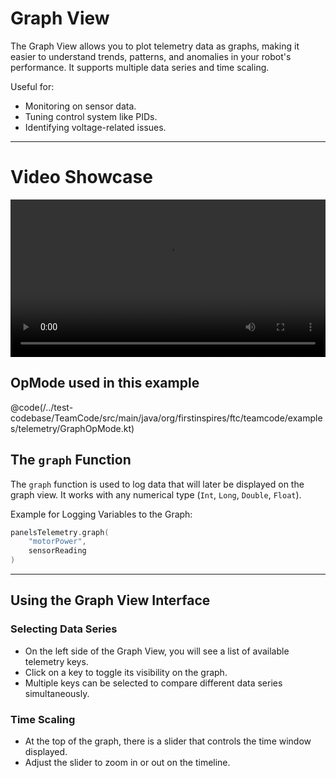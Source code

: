 # Graph View
The Graph View allows you to plot telemetry data as graphs, making it easier to understand trends, patterns, and anomalies in your robot's performance. It supports multiple data series and time scaling.

Useful for:

- Monitoring on sensor data.
- Tuning control system like PIDs.
- Identifying voltage-related issues.

---

# Video Showcase

<video width="100%" controls>
  <source src="/docs/graph_example.mp4" type="video/mp4">
  Your browser does not support the video tag.
</video>

## OpMode used in this example

@code(/../test-codebase/TeamCode/src/main/java/org/firstinspires/ftc/teamcode/examples/telemetry/GraphOpMode.kt)

## The `graph` Function
The `graph` function is used to log data that will later be displayed on the graph view. It works with any numerical type (`Int`, `Long`, `Double`, `Float`).

Example for Logging Variables to the Graph: 

```kotlin
panelsTelemetry.graph(
    "motorPower",
    sensorReading
)
```
---

## Using the Graph View Interface 

### Selecting Data Series  
- On the left side of the Graph View, you will see a list of available telemetry keys.
- Click on a key to toggle its visibility on the graph.
- Multiple keys can be selected to compare different data series simultaneously.

### Time Scaling  
- At the top of the graph, there is a slider that controls the time window displayed.
- Adjust the slider to zoom in or out on the timeline.
         
     